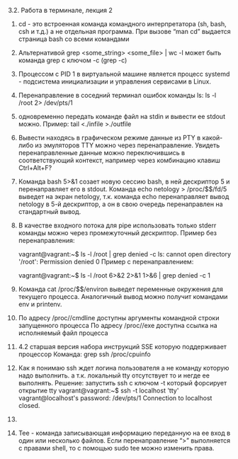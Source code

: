 3.2. Работа в терминале, лекция 2

1.	cd - это встроенная команда командного интерпретатора (sh, bash, csh и т.д.) а не отдельная программа. При вызове “man cd” выдается страница bash со всеми командами

2. 	Альтернативой grep <some_string> <some_file> | wc -l может быть команда grep с ключом -c (grep -c)

3. 	Процессом с PID 1 в виртуальной машине является процесс systemd - подсистема инициализации и управления сервисами в Linux.

4.	Перенаправление в соседний терминал ошибок команды ls:
	ls -l /root 2> /dev/pts/1

5.	одновременно передать команде файл на stdin и вывести ее stdout можно.
	Пример: tail <./infile >./outfile

6.	Вывести находясь в графическом режиме данные из PTY в какой-либо из эмуляторов TTY можно через перенаправление.
	Увидеть перенаправленные данные можно переключившись в соответствующий контекст, например через комбинацию клавиш Ctrl+Alt+F?

7.	Команда bash 5>&1 созает новую сессию bash, в ней дескриптор 5 и перенаправляет его в stdout. Команда echo netology > /proc/$$/fd/5 выведет на экран netology, т.к. команда echo перенаправляет вывод netology в 5-й дескриптор, а он в свою очередь перенаправлен на стандартный вывод.

8.	В качестве входного потока для pipe использовать только stderr команды можно через промежуточный дескриптор.
	Пример без перенаправления:
	
	vagrant@vagrant:~$ ls -l /root | grep denied -c
	ls: cannot open directory '/root': Permission denied
	0
	Пример с перенаправлением:
	
	vagrant@vagrant:~$ ls -l /root 6>&2 2>&1 1>&6 | grep denied -c
	1

9.	Команда cat /proc/$$/environ выведет переменные окружения для текущего процесса. Аналогичный вывод можно получит командами env и printenv.

10.	По адресу /proc/<PID>/cmdline доступны аргументы командной строки запущенного процесса
По адресу /proc/<PID>/exe доступна ссылка на исполняемый файл процесса

11.	4.2 старшая версия набора инструкций SSE которую поддерживает процессор
Команда: grep ssh /proc/cpuinfo

12.	Как я понимаю ssh ждет логина пользователя а не команду которую надо выполнить. а т.к. локальный tty отсутствует то и негде ее выполнять. 
	Решение: запустить ssh с ключом -t который форсирует открытие tty
	vagrant@vagrant:~$ ssh -t localhost 'tty'
	vagrant@localhost's password:
	/dev/pts/1
	Connection to localhost closed.

13.	

14.	Tee - команда записывающая информацию переданную на ее вход в один или несколько файлов. Если перенаправление “>” выполняется с правами shell, то с помощью sudo tee можно изменить права.